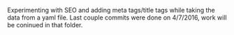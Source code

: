 Experimenting with SEO and adding meta tags/title tags while taking the data from a yaml file.
Last couple commits were done on 4/7/2016, work will be coninued in that folder.
